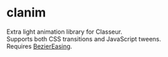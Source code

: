 # clanim

Extra light animation library for Classeur.  
Supports both CSS transitions and JavaScript tweens.  
Requires [BezierEasing](https://github.com/gre/bezier-easing).


